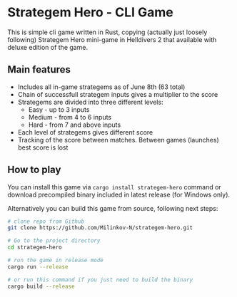 # Strategem Hero - CLI Game

This is simple cli game written in Rust, copying (actually just loosely following) Strategem Hero mini-game in Helldivers 2 that available with deluxe edition of the game.

## Main features

- Includes all in-game strategems as of June 8th (63 total)
- Chain of successfull strategem inputs gives a multiplier to the score
- Strategems are divided into three different levels:
  - Easy - up to 3 inputs
  - Medium - from 4 to 6 inputs
  - Hard - from 7 and above inputs
- Each level of strategems gives different score
- Tracking of the score between matches. Between games (launches) best score is lost

## How to play

You can install this game via `cargo install strategem-hero` command or download precompiled binary included in latest release (for Windows only).

Alternatively you can build this game from source, following next steps:

```sh
# clone repo from Github
git clone https://github.com/Milinkov-N/strategem-hero.git

# Go to the project directory
cd strategem-hero

# run the game in release mode
cargo run --release

# or run this command if you just need to build the binary
cargo build --release
```
